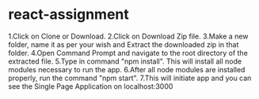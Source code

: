 # react-assignment
1.Click on Clone or Download.
2.Click on Download Zip file.
3.Make a new folder, name it as per your wish and Extract the downloaded zip in that folder.
4.Open Command Prompt and navigate to the root directory of the extracted file.
5.Type in command "npm install". This will install all node modules necessary to run the app.
6.After all node modules are installed properly, run the command "npm start".
7.This will initiate app and you can see the Single Page Application on localhost:3000
